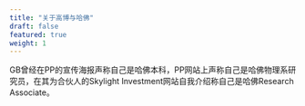 ```yaml
---
title: "关于高博与哈佛"
draft: false
featured: true
weight: 1
---
```

GB曾经在PP的宣传海报声称自己是哈佛本科，PP网站上声称自己是哈佛物理系研究员，在其为合伙人的Skylight Investment网站自我介绍称自己是哈佛Research Associate。
